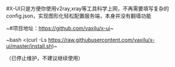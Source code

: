 #X-UI只是方便你使用v2ray,xray等工具科学上网，不再需要填写复杂的config.json，实现图形化轻松配置服务端，本身并没有翻墙功能

~#项目地址：https://github.com/vaxilu/x-ui~

~bash <(curl -Ls https://raw.githubusercontent.com/vaxilu/x-ui/master/install.sh)~

（已停止维护，不建议继续使用）
